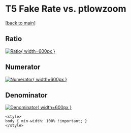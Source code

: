 # T5 Fake Rate vs. ptlowzoom

[[back to main](./)]



## Ratio

[![Ratio](../mtv/var/T5_fakerate_ptlowzoom.png){ width=600px }](../mtv/var/T5_fakerate_ptlowzoom.pdf)

## Numerator

[![Numerator](../mtv/num/T5_fakerate_ptlowzoom_num.png){ width=600px }](../mtv/num/T5_fakerate_ptlowzoom_num.pdf)

## Denominator

[![Denominator](../mtv/den/T5_fakerate_ptlowzoom_den.png){ width=600px }](../mtv/den/T5_fakerate_ptlowzoom_den.pdf)


``` {=html}
<style>
body { min-width: 100% !important; }
</style>
```

